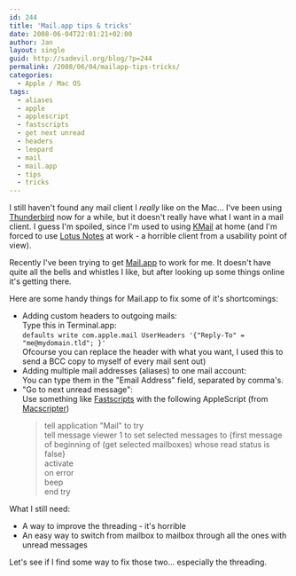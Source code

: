 ```yaml
---
id: 244
title: 'Mail.app tips & tricks'
date: 2008-06-04T22:01:21+02:00
author: Jan
layout: single
guid: http://sadevil.org/blog/?p=244
permalink: /2008/06/04/mailapp-tips-tricks/
categories:
  - Apple / Mac OS
tags:
  - aliases
  - apple
  - applescript
  - fastscripts
  - get next unread
  - headers
  - leopard
  - mail
  - mail.app
  - tips
  - tricks
---
```

I still haven't found any mail client I _really_ like on the Mac... I've been using [Thunderbird](http://www.mozilla.com/thunderbird/) now for a while, but it doesn't really have what I want in a mail client. I guess I'm spoiled, since I'm used to using [KMail](http://kontact.kde.org/kmail/) at home (and I'm forced to use [Lotus Notes](http://www.ibm.com/software/lotus/products/notes/) at work - a horrible client from a usability point of view).

Recently I've been trying to get [Mail.app](http://www.apple.com/macosx/features/mail.html) to work for me. It doesn't have quite all the bells and whistles I like, but after looking up some things online it's getting there.

Here are some handy things for Mail.app to fix some of it's shortcomings:

  * Adding custom headers to outgoing mails:  
    Type this in Terminal.app:  
    `defaults write com.apple.mail UserHeaders '{"Reply-To" = "me@mydomain.tld"; }'`  
    Ofcourse you can replace the header with what you want, I used this to send a BCC copy to myself of every mail sent out)
  * Adding multiple mail addresses (aliases) to one mail account:  
    You can type them in the "Email Address" field, separated by comma's.
  * "Go to next unread message":  
    Use something like [Fastscripts](http://www.red-sweater.com/fastscripts/) with the following AppleScript (from [Macscripter](http://macscripter.net/viewtopic.php?pid=62563#p62563)) 
    > tell application "Mail" to try  
    > tell message viewer 1 to set selected messages to {first message of beginning of (get selected mailboxes) whose read status is false}  
    > activate  
    > on error  
    > beep  
    > end try

What I still need:

  * A way to improve the threading - it's horrible
  * An easy way to switch from mailbox to mailbox through all the ones with unread messages

Let's see if I find some way to fix those two... especially the threading.